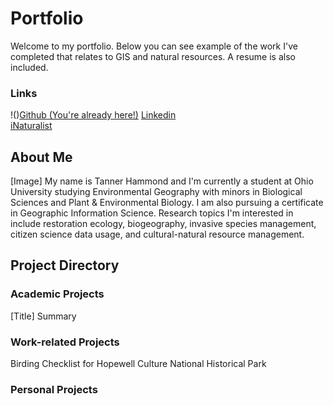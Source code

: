 # Portfolio
Welcome to my portfolio. Below you can see example of the work I've completed that relates to GIS and natural resources. A resume is also included. 

### Links
!()[Github (You're already here!)](https://github.com/oxyppgyn/Portfolio/edit/main/README.md)
[Linkedin](https://www.linkedin.com/in/tannerkhfyg/)  
[iNaturalist](https://www.inaturalist.org/people/5752149)

## About Me
[Image]
My name is Tanner Hammond and I'm currently a student at Ohio University studying Environmental Geography with minors in Biological Sciences and Plant & Environmental Biology. I am also pursuing a certificate in Geographic Information Science. 
Research topics I'm interested in include restoration ecology, biogeography, invasive species management, citizen science data usage, and cultural-natural resource management. 

## Project Directory
### Academic Projects
[Title]
Summary
### Work-related Projects
Birding Checklist for Hopewell Culture National Historical Park
### Personal Projects
